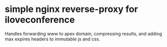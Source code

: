 # simple nginx reverse-proxy for iloveconference

Handles forwarding www to apex domain, compressing results, and adding max expires headers to immutable js and css.

